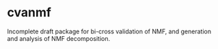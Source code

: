 # cvanmf
Incomplete draft package for bi-cross validation of NMF, and generation and 
analysis of NMF decomposition. 